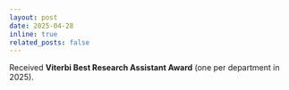 ```yaml
---
layout: post
date: 2025-04-28
inline: true
related_posts: false
---
```


Received **Viterbi Best Research Assistant Award** (one per department in 2025).
